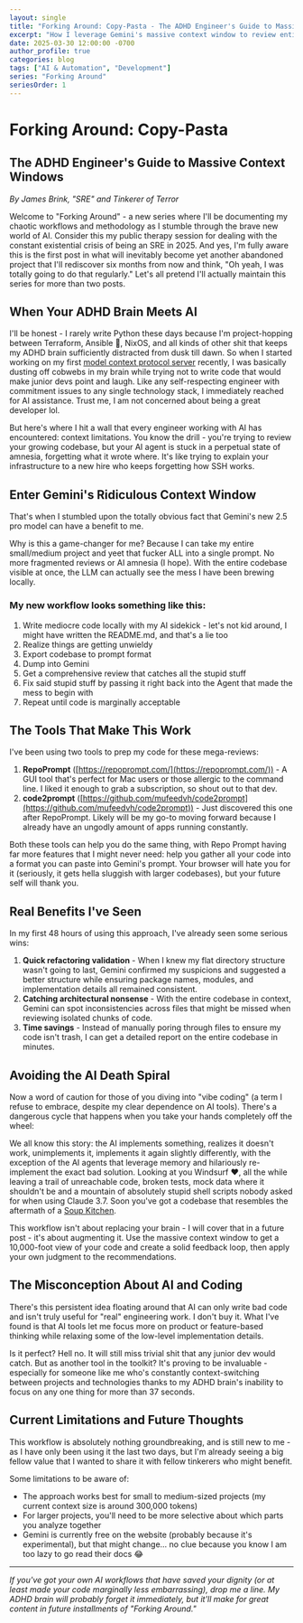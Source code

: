 ```yaml
---
layout: single
title: "Forking Around: Copy-Pasta - The ADHD Engineer's Guide to Massive Context Windows"
excerpt: "How I leverage Gemini's massive context window to review entire codebases and save my ADHD brain from project chaos."
date: 2025-03-30 12:00:00 -0700
author_profile: true
categories: blog
tags: ["AI & Automation", "Development"]
series: "Forking Around"
seriesOrder: 1
---
```


# Forking Around: Copy-Pasta

## The ADHD Engineer's Guide to Massive Context Windows

_By James Brink, "SRE" and Tinkerer of Terror_

Welcome to "Forking Around" - a new series where I'll be documenting my chaotic workflows and methodology as I stumble through the brave new world of AI. Consider this my public therapy session for dealing with the constant existential crisis of being an SRE in 2025. And yes, I'm fully aware this is the first post in what will inevitably become yet another abandoned project that I'll rediscover six months from now and think, "Oh yeah, I was totally going to do that regularly." Let's all pretend I'll actually maintain this series for more than two posts.

## When Your ADHD Brain Meets AI

I'll be honest - I rarely write Python these days because I'm project-hopping between Terraform, Ansible 🤮, NixOS, and all kinds of other shit that keeps my ADHD brain sufficiently distracted from dusk till dawn. So when I started working on my first [model context protocol server](https://github.com/utensils/mcp-nixos) recently, I was basically dusting off cobwebs in my brain while trying not to write code that would make junior devs point and laugh. Like any self-respecting engineer with commitment issues to any single technology stack, I immediately reached for AI assistance. Trust me, I am not concerned about being a great developer lol.

But here's where I hit a wall that every engineer working with AI has encountered: context limitations. You know the drill - you're trying to review your growing codebase, but your AI agent is stuck in a perpetual state of amnesia, forgetting what it wrote where. It's like trying to explain your infrastructure to a new hire who keeps forgetting how SSH works.

## Enter Gemini's Ridiculous Context Window

That's when I stumbled upon the totally obvious fact that Gemini's new 2.5 pro model can have a benefit to me.

Why is this a game-changer for me? Because I can take my entire small/medium project and yeet that fucker ALL into a single prompt. No more fragmented reviews or AI amnesia (I hope). With the entire codebase visible at once, the LLM can actually see the mess I have been brewing locally.

### My new workflow looks something like this:

1. Write mediocre code locally with my AI sidekick - let's not kid around, I might have written the README.md, and that's a lie too
2. Realize things are getting unwieldy
3. Export codebase to prompt format
4. Dump into Gemini
5. Get a comprehensive review that catches all the stupid stuff
6. Fix said stupid stuff by passing it right back into the Agent that made the mess to begin with
7. Repeat until code is marginally acceptable

## The Tools That Make This Work

I've been using two tools to prep my code for these mega-reviews:

1. **RepoPrompt** ([https://repoprompt.com/](https://repoprompt.com/)) - A GUI tool that's perfect for Mac users or those allergic to the command line. I liked it enough to grab a subscription, so shout out to that dev.
2. **code2prompt** ([https://github.com/mufeedvh/code2prompt](https://github.com/mufeedvh/code2prompt)) - Just discovered this one after RepoPrompt. Likely will be my go-to moving forward because I already have an ungodly amount of apps running constantly.

Both these tools can help you do the same thing, with Repo Prompt having far more features that I might never need: help you gather all your code into a format you can paste into Gemini's prompt. Your browser will hate you for it (seriously, it gets hella sluggish with larger codebases), but your future self will thank you.

## Real Benefits I've Seen

In my first 48 hours of using this approach, I've already seen some serious wins:

1. **Quick refactoring validation** - When I knew my flat directory structure wasn't going to last, Gemini confirmed my suspicions and suggested a better structure while ensuring package names, modules, and implementation details all remained consistent.
2. **Catching architectural nonsense** - With the entire codebase in context, Gemini can spot inconsistencies across files that might be missed when reviewing isolated chunks of code.
3. **Time savings** - Instead of manually poring through files to ensure my code isn't trash, I can get a detailed report on the entire codebase in minutes.

## Avoiding the AI Death Spiral

Now a word of caution for those of you diving into "vibe coding" (a term I refuse to embrace, despite my clear dependence on AI tools). There's a dangerous cycle that happens when you take your hands completely off the wheel:

We all know this story: the AI implements something, realizes it doesn't work, unimplements it, implements it again slightly differently, with the exception of the AI agents that leverage memory and hilariously re-implement the exact bad solution. Looking at you Windsurf ❤️, all the while leaving a trail of unreachable code, broken tests, mock data where it shouldn't be and a mountain of absolutely stupid shell scripts nobody asked for when using Claude 3.7. Soon you've got a codebase that resembles the aftermath of a [Soup Kitchen](https://www.urbandictionary.com/define.php?term=Soup%20Kitchen).

This workflow isn't about replacing your brain - I will cover that in a future post - it's about augmenting it. Use the massive context window to get a 10,000-foot view of your code and create a solid feedback loop, then apply your own judgment to the recommendations.

## The Misconception About AI and Coding

There's this persistent idea floating around that AI can only write bad code and isn't truly useful for "real" engineering work. I don't buy it. What I've found is that AI tools let me focus more on product or feature-based thinking while relaxing some of the low-level implementation details.

Is it perfect? Hell no. It will still miss trivial shit that any junior dev would catch. But as another tool in the toolkit? It's proving to be invaluable - especially for someone like me who's constantly context-switching between projects and technologies thanks to my ADHD brain's inability to focus on any one thing for more than 37 seconds.

## Current Limitations and Future Thoughts

This workflow is absolutely nothing groundbreaking, and is still new to me - as I have only been using it the last two days, but I'm already seeing a big fellow value that I wanted to share it with fellow tinkerers who might benefit.

Some limitations to be aware of:

- The approach works best for small to medium-sized projects (my current context size is around 300,000 tokens)
- For larger projects, you'll need to be more selective about which parts you analyze together
- Gemini is currently free on the website (probably because it's experimental), but that might change... no clue because you know I am too lazy to go read their docs 😂

---

_If you've got your own AI workflows that have saved your dignity (or at least made your code marginally less embarrassing), drop me a line. My ADHD brain will probably forget it immediately, but it'll make for great content in future installments of "Forking Around."_
